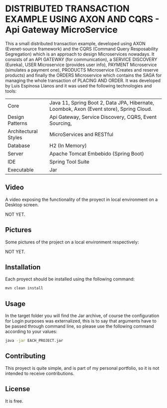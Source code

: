 # DISTRIBUTED TRANSACTION EXAMPLE USING AXON AND CQRS - Api Gateway MicroService

This a small distributed transaction example, developed using AXON (Evenet-source framework) and the CQRS (Command Query Resposability Segregation) 
which is an approach to design Microservices nowadays. It consists of an API GATEWAY (for communication), a SERVICE DISCOVERY (Eureka), 
USER Microservice (provides user info), PAYMENT Microservice (simulates a payment one), PRODUCTS Microservice (Creates and reserve products) and finally 
the ORDERS Microservice which contains the SAGA for managing the whole transaction of PLACING AND ORDER. It was developed by Luis Espinosa Llanos 
and it was used the following technologies and tools: 

<table style="width:100%">
  <tr>
    <td>
  	Core	
    </td>
    <td>
  	Java 11, Spring Boot 2, Data JPA, Hibernate, Loombok, Axon (Event store), Spring Cloud.
    </td>
  </tr>
  <tr>
    <td>
  	Design Patterns	
    </td>
    <td>
  	Api Gateway, Service Discovery, CQRS, Event Sourcing, 
    </td>
  </tr>
  <tr>
    <td>
  	Architectural Styles
    </td>
    <td>
  	MicroServices and RESTful
    </td>
  </tr>
  <tr>
    <td>
  	Database	
    </td>
    <td>
  	H2 (In Memory)
    </td>
  </tr>
  <tr>
    <td>
  	Server	
    </td>
    <td>
  	Apache Tomcat Embebido (Spring Boot)
    </td>
  </tr>
  <tr>
    <td>
  	IDE	
    </td>
    <td>
  	Spring Tool Suite
    </td>
  </tr>
  <tr>
    <td>
  	Executable	
    </td>
    <td>
  	Jar
    </td>
  </tr>
</table>

## Video
A video exposing the functionality of the proyect in local environment on a Desktop screen.

NOT YET.

## Pictures
Some pictures of the project on a local environment respectively:

NOT YET.

## Installation

Each proyect should be installed using the following command:
```bash
mvn clean install
```

## Usage
In the target folder you will find the Jar archive, of course the configuration for Login purposes was externalized, this is to say that
arguments have to be passed through command line, so please use the following command according to your values:

```bash
java -jar EACH_PROJECT.jar
```

## Contributing
This proyect is quite simple, and is part of my personal portfolio, so it is not intended to receive contributions.


## License
It is free.
